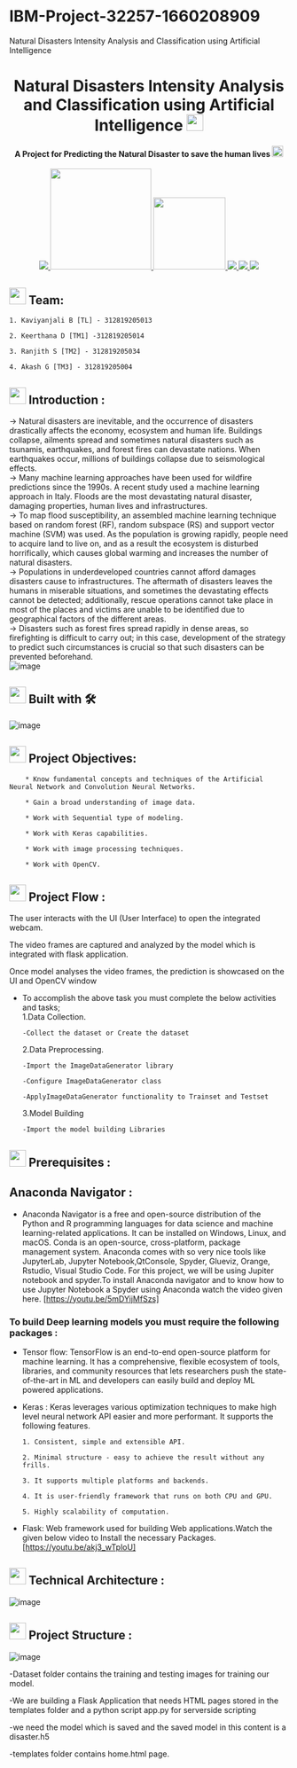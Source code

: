 # IBM-Project-32257-1660208909
Natural Disasters Intensity Analysis and Classification using Artificial Intelligence


## <h1 align="center">Natural Disasters Intensity Analysis and Classification using Artificial Intelligence <img src="https://miro.medium.com/max/1400/0*0vd4mwKDLcOy1wFp.jpg" width="30px"></h1>
<h4 align="center">A Project for Predicting the Natural Disaster to save the human lives<picture>
  <source srcset="https://fonts.gstatic.com/s/e/notoemoji/latest/2764_fe0f/512.webp" type="image/webp">
  <img src="https://fonts.gstatic.com/s/e/notoemoji/latest/2764_fe0f/512.gif" alt="❤" width="20" height="20">
</picture> </h4>

<p align="center">
<a href="https://www.ibm.com/in-en">
<img src="https://img.shields.io/badge/IBM-052FAD.svg?style=for-the-badge&logo=IBM&logoColor=white"> 
</a>
   <a href="https://www.python.org/g">
    <img src="https://forthebadge.com/images/badges/made-with-python.svg" width =182 >
  </a>

  <a href="https://www.ibm.com/cloud">
      <img src="https://img.shields.io/badge/IBM%20Watson-BE95FF.svg?style=for-the-badge&logo=IBM-Watson&logoColor=white" width=130>
  </a>
  <a href="https://opencv.org/">
    <img src="https://img.shields.io/badge/OpenCV-5C3EE8.svg?style=for-the-badge&logo=OpenCV&logoColor=white">
   </a>
 
  <a href="https://pandas.pydata.org/">
    <img src="https://img.shields.io/badge/pandas-150458.svg?style=for-the-badge&logo=pandas&logoColor=white">
    </a>
 
 <a href="https://keras.io/">
    <img src="https://img.shields.io/badge/Keras-D00000.svg?style=for-the-badge&logo=Keras&logoColor=white">
    </a>
</p>

## <img src="https://fonts.gstatic.com/s/e/notoemoji/latest/1f31f/512.gif" width="30px"> Team:
    1. Kaviyanjali B [TL] - 312819205013
    
    2. Keerthana D [TM1] -312819205014
    
    3. Ranjith S [TM2] - 312819205034
    
    4. Akash G [TM3] - 312819205004 

## <img src="https://fonts.gstatic.com/s/e/notoemoji/latest/1f31f/512.gif" width="30px"> Introduction :
  -> Natural disasters are inevitable, and the occurrence of disasters drastically affects the economy, ecosystem and human life. Buildings collapse, ailments spread and sometimes natural disasters such as tsunamis, earthquakes, and forest fires can devastate nations. When earthquakes occur, millions of buildings collapse due to seismological effects. <br>
  -> Many machine learning approaches have been used for wildfire predictions since the 1990s. A recent study used a machine learning approach in Italy. Floods are the most devastating natural disaster, damaging properties, human lives and infrastructures. <br>
  -> To map flood susceptibility, an assembled machine learning technique based on random forest (RF), random subspace (RS) and support vector machine (SVM) was used. As the population is growing rapidly, people need to acquire land to live on, and as a result the ecosystem is disturbed horrifically, which causes global warming and increases the number of natural disasters. <br> 
  -> Populations in underdeveloped countries cannot afford damages disasters cause to infrastructures. The aftermath of disasters leaves the humans in miserable situations, and sometimes the devastating effects cannot be detected; additionally, rescue operations cannot take place in most of the places and victims are unable to be identified due to geographical factors of the different areas. <br>
  -> Disasters such as forest fires spread rapidly in dense areas, so firefighting is difficult to carry out; in this case, development of the strategy to predict such circumstances is crucial so that such disasters can be prevented beforehand. <br>
  ![image](https://miro.medium.com/max/1400/0*0vd4mwKDLcOy1wFp.jpg)
  
## <img src="https://fonts.gstatic.com/s/e/notoemoji/latest/1f31f/512.gif" width="30px"> Built with 🛠️
![image](https://user-images.githubusercontent.com/78264969/197322101-eec3176d-64f8-4c31-a791-7d4a791e632a.png)

## <img src="https://fonts.gstatic.com/s/e/notoemoji/latest/1f31f/512.gif" width="30px"> Project Objectives: 
        * Know fundamental concepts and techniques of the Artificial Neural Network and Convolution Neural Networks. 
       
        * Gain a broad understanding of image data.
        
        * Work with Sequential type of modeling.
        
        * Work with Keras capabilities.
        
        * Work with image processing techniques.
        
        * Work with OpenCV. 
        
## <img src="https://fonts.gstatic.com/s/e/notoemoji/latest/1f31f/512.gif" width="30px"> Project Flow :
The user interacts with the UI (User Interface) to open the integrated webcam.

The video frames are captured and analyzed by the model which is integrated with flask application.

Once model analyses the video frames, the prediction is showcased on the UI and OpenCV window 
- To accomplish the above task you must complete the below activities and tasks; <br>
    1.Data Collection.
    
      -Collect the dataset or Create the dataset
      
    2.Data Preprocessing.
    
      -Import the ImageDataGenerator library
      
      -Configure ImageDataGenerator class
      
      -ApplyImageDataGenerator functionality to Trainset and Testset
      
    3.Model Building
    
      -Import the model building Libraries

## <img src="https://fonts.gstatic.com/s/e/notoemoji/latest/1f31f/512.gif" width="30px"> Prerequisites :
## Anaconda Navigator :
- Anaconda Navigator is a free and open-source distribution of the Python and R programming languages for data science and machine learning-related applications. It can be installed on Windows, Linux, and macOS. Conda is an open-source, cross-platform,  package management system. Anaconda comes with so very nice tools like JupyterLab, Jupyter Notebook,QtConsole, Spyder, Glueviz, Orange, Rstudio, Visual Studio Code. For this project, we will be using Jupiter notebook and spyder.To install Anaconda navigator and to know how to use Jupyter Notebook a Spyder using Anaconda watch the video given here.
[https://youtu.be/5mDYijMfSzs]
 ### To build Deep learning models you must require the following packages :
 - Tensor flow: TensorFlow is an end-to-end open-source platform for machine learning. It has a comprehensive, flexible ecosystem of tools, libraries, and community resources that lets researchers push the state-of-the-art in ML and developers can easily build and deploy ML powered applications.
 - Keras : Keras leverages various optimization techniques to make high level neural network API easier and more performant. It supports the following features.
 
       1. Consistent, simple and extensible API.
       
       2. Minimal structure - easy to achieve the result without any frills.
       
       3. It supports multiple platforms and backends.
       
       4. It is user-friendly framework that runs on both CPU and GPU.
       
       5. Highly scalability of computation.
 - Flask: Web framework used for building  Web applications.Watch the given below video to Install the necessary Packages.
 [https://youtu.be/akj3_wTploU]
 ## <img src="https://fonts.gstatic.com/s/e/notoemoji/latest/1f31f/512.gif" width="30px"> Technical Architecture : 
 ![image](https://lh5.googleusercontent.com/XqWOuROq2onUpyFyoUrTyWiWpVrNwcDlUByGnwhHmYL54gaNMXYyFGdnsBbo1PIPIA35mGO6aAi_5zYeKQgNj26DT_9_3WpzIIW7p_Cp0-torEkvIfjpjJ2oqi5Zt_NPtObpNaM)
 ## <img src="https://fonts.gstatic.com/s/e/notoemoji/latest/1f31f/512.gif" width="30px"> Project Structure :
 ![image](https://user-images.githubusercontent.com/83300210/202619552-76f7ae18-08bc-487a-9711-7390c673b82e.png)

-Dataset folder contains the training and testing images for training our model.

-We are building a Flask Application that needs  HTML pages stored in the templates folder and a python script app.py for serverside scripting

-we need the model which is saved and the saved model in this content is a disaster.h5

-templates folder contains home.html page.

